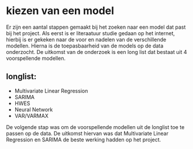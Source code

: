 # kiezen van een model

Er zijn een aantal stappen gemaakt bij het zoeken naar een model dat past bij het project. Als eerst is er literaatuur studie gedaan op het internet, hierbij is er gekeken naar de voor en nadelen van de verschillende modellen. Hierna is de toepasbaarheid van de models op de data onderzocht. De uitkomst van de onderzoek is een long list dat bestaat uit 4 voorspellende modellen.
## longlist:
- Multivariate Linear Regression 
- SARIMA
- HWES
- Neural Network
- VAR/VARMAX

De volgende stap was om de voorspellende modellen uit de longlist toe te passen op de data. De uitkomst hiervan was dat Multivariate Linear Regression en SARIMA de beste werking hadden op het project.
